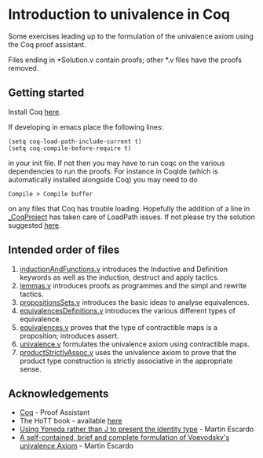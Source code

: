 # Introduction to univalence in Coq

Some exercises leading up to the formulation of the univalence axiom using the Coq proof assistant.

Files ending in *Solution.v contain proofs; other *.v files have the proofs removed.

## Getting started

Install Coq [here](https://coq.inria.fr/).

If developing in emacs place the following lines:

```
(setq coq-load-path-include-current t)
(setq coq-compile-before-require t)
```

in your init file.
If not then you may have to run coqc on the various dependencies to run the proofs.
For instance in CoqIde (which is automatically installed alongside Coq) you may need to do

```
Compile > Compile buffer
```

on any files that Coq has trouble loading. 
Hopefully the addition of a line in [\_CoqProject](_CoqProject) has taken care of LoadPath issues. 
If not please try the solution suggested [here](https://stackoverflow.com/questions/16202666/coqide-cant-load-modules-from-same-folder).

## Intended order of files

1. [inductionAndFunctions.v](inductionAndFunctions.v) introduces the Inductive and Definition keywords as well as the induction, destruct and apply tactics.
2. [lemmas.v](lemmas.v) introduces proofs as programmes and the simpl and rewrite tactics.
3. [propositionsSets.v](propositionsSets.v) introduces the basic ideas to analyse equivalences.
4. [equivalencesDefinitions.v](equivalencesDefinitions.v) introduces the various different types of equivalence.
5. [equivalences.v](equivalences.v) proves that the type of contractible maps is a proposition; introduces assert.
6. [univalence.v](univalence.v) formulates the univalence axiom using contractible maps.
7. [productStrictlyAssoc.v](productStrictlyAssoc.v) uses the univalence axiom to prove that the product type construction is strictly associative in the appropriate sense.


## Acknowledgements

* [Coq](https://coq.inria.fr/) - Proof Assistant
* The HoTT book - available [here](https://homotopytypetheory.org/book/)
* [Using Yoneda rather than J to present the identity type](http://www.cs.bham.ac.uk/~mhe/yoneda/yoneda.html) - Martin Escardo
* [A self-contained, brief and complete formulation of Voevodsky's univalence Axiom](http://www.cs.bham.ac.uk/~mhe/agda-new/UnivalenceFromScratch.html) - Martin Escardo
